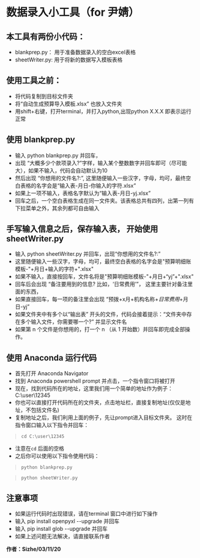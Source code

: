 # 数据录入小工具（for 尹婧）

## 本工具有两份小代码：
- blankprep.py： 用于准备数据录入的空白excel表格
- sheetWriter.py: 用于将新的数据写入模板表格

## 使用工具之前：
- 将代码复制到目标文件夹
- 将“自动生成预算导入模板.xlsx” 也放入文件夹
- 用shift+右键，打开terminal，并打入python,出现python X.X.X 即表示运行正常

## 使用 blankprep.py
- 输入 python blankprep.py 并回车，
- 出现 “大概多少个款项录入?”字样，输入某个整数数字并回车即可（尽可能大），如果不输入，代码会自动默认为10
- 然后出现 “你想用的文件名?:”, 这里随便输入一些汉字，字母，均可，最终空白表格的名字会是“输入表-月日-你输入的字符.xlsx”
- 如果上一项不输入，表格名字默认为“输入表-月日-yj.xlsx”
- 回车之后，一个空白表格生成在同一文件夹。该表格总共有四列，出第一列有下拉菜单之外，其余列都可自由输入

## 手写输入信息之后，保存输入表， 开始使用 sheetWriter.py
- 输入 python sheetWriter.py 并回车，出现“你想用的文件名?:”
- 这里随便输入一些汉字，字母，均可，最终空白表格的名字会是"预算明细账模板-"+月日+输入的字符+".xlsx"
- 如果不输入，直接按回车，文件名将是"预算明细账模板-"+月日+“yj”+".xlsx"
- 回车后会出现 “备注要用到的信息? 比如，‘日常费用’”， 这里主要针对备注里面的东西，
- 如果直接回车，每一项的备注里会出现 “预拨+x月+机构名称+*日常费用*+月日-yj”
- 如果文件夹中有多个以“输出表” 开头的文件，代码会接着提示：“文件夹中存在多个输入文件，你需要哪一个?” 并显示文件名
- 如果第 n 个文件是你想用的，打一个 n （从 1 开始数）并回车即完成全部操作。

## 使用 Anaconda 运行代码
- 首先打开 Anaconda Navigator
- 找到 Anaconda powershell prompt 并点击，一个指令窗口将被打开
- 现在，找到代码所在的地址，这里我们用一个简单的地址作为例子：C:\user\12345
- 你也可以直接打开代码所在的文件夹，点击地址栏，直接复制地址(仅仅是地址，不包括文件名)
- 复制地址之后，我们利用上面的例子，先让prompt进入目标文件夹。 这时在指令窗口输入以下指令并回车：

>`cd C:\user\12345`

- 注意在`cd` 后面的空格
- 之后你可以使用以下指令使用代码：

> `python blankprep.py`

> `python sheetWriter.py`

## 注意事项
- 如果运行代码时出现错误，请在terminal 窗口中进行如下操作
- 输入 pip install openpyxl --upgrade 并回车
- 输入 pip install glob --upgrade 并回车
- 如果上述问题无法解决，请直接联系作者

**作者：Sizhe/03/11/20**